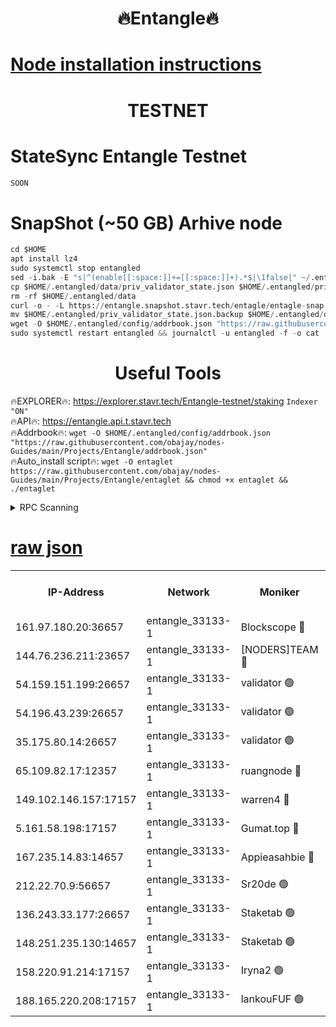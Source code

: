 <h1 align="center"> 🔥Entangle🔥</h1>

[Node installation instructions](https://github.com/obajay/nodes-Guides/tree/main/Projects/Entangle)
=

<h1 align="center"> TESTNET</h1>

# StateSync Entangle Testnet
```python
SOON
```
# SnapShot (~50 GB) Arhive node
```python
cd $HOME
apt install lz4
sudo systemctl stop entangled
sed -i.bak -E "s|^(enable[[:space:]]+=[[:space:]]+).*$|\1false|" ~/.entangled/config/config.toml
cp $HOME/.entangled/data/priv_validator_state.json $HOME/.entangled/priv_validator_state.json.backup
rm -rf $HOME/.entangled/data
curl -o - -L https://entangle.snapshot.stavr.tech/entagle/entagle-snap.tar.lz4 | lz4 -c -d - | tar -x -C $HOME/.entangled --strip-components 2
mv $HOME/.entangled/priv_validator_state.json.backup $HOME/.entangled/data/priv_validator_state.json
wget -O $HOME/.entangled/config/addrbook.json "https://raw.githubusercontent.com/obajay/nodes-Guides/main/Projects/Entangle/addrbook.json"
sudo systemctl restart entangled && journalctl -u entangled -f -o cat
```
 <h1 align="center"> Useful Tools</h1>
 
🔥EXPLORER🔥: https://explorer.stavr.tech/Entangle-testnet/staking        `Indexer "ON"` \
🔥API🔥:      https://entangle.api.t.stavr.tech \
🔥Addrbook🔥: ```wget -O $HOME/.entangled/config/addrbook.json "https://raw.githubusercontent.com/obajay/nodes-Guides/main/Projects/Entangle/addrbook.json"``` \
🔥Auto_install script🔥:  `wget -O entaglet https://raw.githubusercontent.com/obajay/nodes-Guides/main/Projects/Entangle/entaglet && chmod +x entaglet && ./entaglet`


<details>
<summary>RPC Scanning</summary>

<h2 align="center"> We scan nodes in real time every 4 hours. And we provide the final result of RPC endpoints.
We cannot influence the operation of these nodes in any way. </h2>


```python
If Voting Power is higher than 0 --> then the Node is a validator of the network and may be subject to attack and be a potential threat to the chain.
```
```python
We marked such validators with a red symbol
```

</details>

[raw json](https://rpc-check.entangt.stavr.tech/entangt/rpc-entangt-result.json)
=


<table><tr><th>IP-Address</th><th>Network</th><th>Moniker</th><th>Latest Block Height</th><th>Earliest Block Height</th><th>Catching Up</th><th>Voting Power</th><th>Scan Time</th></tr><tr><td>161.97.180.20:36657</td><td>entangle_33133-1</td><td>Blockscope 🔴</td><td>750188</td><td>1</td><td>False</td><td>88000000000176</td><td>2023-11-23T19:17:51.254075855UTC</td></tr><tr><td>144.76.236.211:23657</td><td>entangle_33133-1</td><td>[NODERS]TEAM 🔴</td><td>750190</td><td>1</td><td>False</td><td>47049700500000000</td><td>2023-11-23T19:18:04.775445796UTC</td></tr><tr><td>54.159.151.199:26657</td><td>entangle_33133-1</td><td>validator 🟢</td><td>750187</td><td>1</td><td>False</td><td>0</td><td>2023-11-23T19:18:07.954725760UTC</td></tr><tr><td>54.196.43.239:26657</td><td>entangle_33133-1</td><td>validator 🟢</td><td>750191</td><td>1</td><td>False</td><td>0</td><td>2023-11-23T19:18:10.617064069UTC</td></tr><tr><td>35.175.80.14:26657</td><td>entangle_33133-1</td><td>validator 🟢</td><td>750191</td><td>1</td><td>False</td><td>0</td><td>2023-11-23T19:18:11.835906599UTC</td></tr><tr><td>65.109.82.17:12357</td><td>entangle_33133-1</td><td>ruangnode 🔴</td><td>750188</td><td>145001</td><td>False</td><td>82353626935077</td><td>2023-11-23T19:17:53.666382197UTC</td></tr><tr><td>149.102.146.157:17157</td><td>entangle_33133-1</td><td>warren4 🔴</td><td>750190</td><td>484001</td><td>False</td><td>32399306040004</td><td>2023-11-23T19:18:04.527154160UTC</td></tr><tr><td>5.161.58.198:17157</td><td>entangle_33133-1</td><td>Gumat.top 🔴</td><td>750192</td><td>522001</td><td>False</td><td>40931860000000</td><td>2023-11-23T19:18:12.474776110UTC</td></tr><tr><td>167.235.14.83:14657</td><td>entangle_33133-1</td><td>Appieasahbie 🔴</td><td>750191</td><td>531401</td><td>False</td><td>44568809900999996</td><td>2023-11-23T19:18:11.226087406UTC</td></tr><tr><td>212.22.70.9:56657</td><td>entangle_33133-1</td><td>Sr20de 🟢</td><td>750188</td><td>620601</td><td>False</td><td>0</td><td>2023-11-23T19:17:50.710360865UTC</td></tr><tr><td>136.243.33.177:26657</td><td>entangle_33133-1</td><td>Staketab 🟢</td><td>750190</td><td>660001</td><td>False</td><td>0</td><td>2023-11-23T19:18:05.020637422UTC</td></tr><tr><td>148.251.235.130:14657</td><td>entangle_33133-1</td><td>Staketab 🟢</td><td>750188</td><td>660801</td><td>False</td><td>0</td><td>2023-11-23T19:17:50.972030968UTC</td></tr><tr><td>158.220.91.214:17157</td><td>entangle_33133-1</td><td>Iryna2 🟢</td><td>750191</td><td>704001</td><td>False</td><td>0</td><td>2023-11-23T19:18:10.977910894UTC</td></tr><tr><td>188.165.220.208:17157</td><td>entangle_33133-1</td><td>lankouFUF 🟢</td><td>750189</td><td>725001</td><td>False</td><td>0</td><td>2023-11-23T19:17:58.027472988UTC</td></tr></table>
